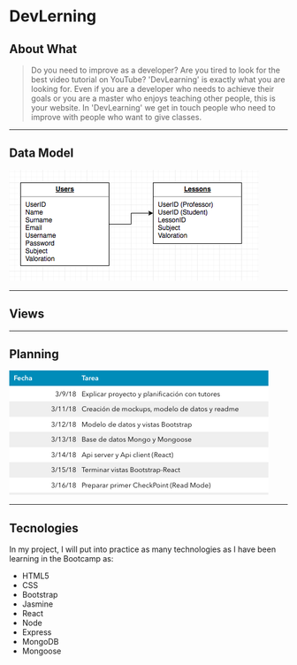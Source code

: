 # DevLerning

## About What

>Do you need to improve as a developer?
Are you tired to look for the best video tutorial on YouTube?
'DevLearning' is exactly what you are looking for.
Even if you are a developer who needs to achieve their goals or you are a master who enjoys teaching other people, this is your website.
In 'DevLearning' we get in touch people who need to improve with people who want to give classes.
***

## Data Model
![Sin titulo](./Images/DataModel.png)
***

## Views

***

## Planning
![Sin titulo](./Images/PlanningWeek1.png)
***

## Tecnologies

In my project, I will put into practice as many technologies as I have been learning in the Bootcamp as:
- HTML5
- CSS
- Bootstrap
- Jasmine
- React
- Node
- Express
- MongoDB
- Mongoose